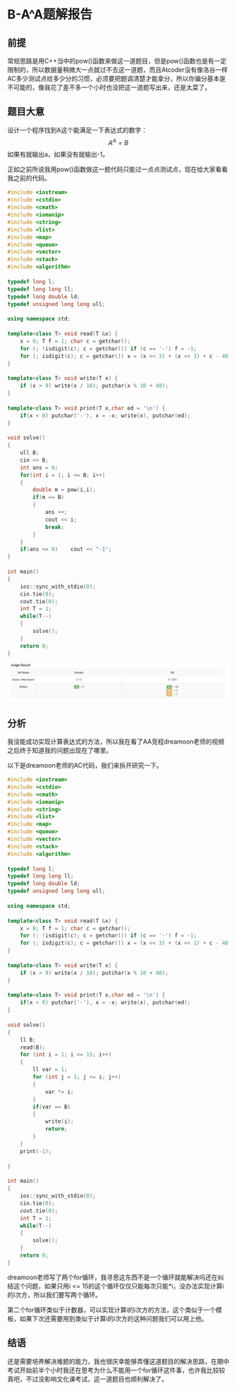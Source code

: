 # B-A^A题解报告

## 前提

常规思路是用C++当中的pow()函数来做这一道题目，但是pow()函数也是有一定限制的，所以数据量稍微大一点就过不去这一道题，而且Atcoder没有像洛谷一样AC多少测试点给多少分的习惯，必须要把题调清楚才能拿分，所以你骗分基本是不可能的，像我花了差不多一个小时也没把这一道题写出来，还是太菜了。

## 题目大意

设计一个程序找到A这个能满足一下表达式的数字：
$$
A^{A} = B
$$
如果有就输出a，如果没有就输出-1。

正如之前所说我用pow()函数做这一题代码只能过一点点测试点，现在给大家看看我之前的代码。

```C++
#include <iostream>
#include <cstdio>
#include <cmath>
#include <iomanip>
#include <string>
#include <list>
#include <map>
#include <queue>
#include <vector>
#include <stack>
#include <algorithm>

typedef long l;
typedef long long ll;
typedef long double ld;
typedef unsigned long long ull;

using namespace std;

template<class T> void read(T &x) {
    x = 0; T f = 1; char c = getchar();
    for (; !isdigit(c); c = getchar()) if (c == '-') f = -1;
    for (; isdigit(c); c = getchar()) x = (x << 3) + (x << 1) + c - 48; x *= f;
}

template<class T> void write(T x) {
    if (x > 9) write(x / 10); putchar(x % 10 + 48);
}

template<class T> void print(T x,char ed = '\n') {
    if(x < 0) putchar('-'), x = -x; write(x), putchar(ed);
}

void solve()
{
    ull B;
    cin >> B;
    int ans = 0;
    for(int i = 1; i <= B; i++)
    {
        double m = pow(i,i);
        if(m == B)
        {
            ans ++;
            cout << i;
            break;
        }
    }
    if(ans <= 0)    cout << "-1";
}

int main()
{
    ios::sync_with_stdio(0);
    cin.tie(0);
    cout.tie(0);
    int T = 1;
    while(T--)
    {
        solve();
    }
    return 0;
}
```

![过了一点点测试点的代码](1.png)

## 分析

我没能成功实现计算表达式的方法，所以我在看了AA竞程dreamoon老师的视频之后终于知道我的问题出现在了哪里。

以下是dreamoon老师的AC代码，我们来拆开研究一下。

```C++
#include <iostream>
#include <cstdio>
#include <cmath>
#include <iomanip>
#include <string>
#include <list>
#include <map>
#include <queue>
#include <vector>
#include <stack>
#include <algorithm>

typedef long l;
typedef long long ll;
typedef long double ld;
typedef unsigned long long ull;

using namespace std;

template<class T> void read(T &x) {
    x = 0; T f = 1; char c = getchar();
    for (; !isdigit(c); c = getchar()) if (c == '-') f = -1;
    for (; isdigit(c); c = getchar()) x = (x << 3) + (x << 1) + c - 48; x *= f;
}

template<class T> void write(T x) {
    if (x > 9) write(x / 10); putchar(x % 10 + 48);
}

template<class T> void print(T x,char ed = '\n') {
    if(x < 0) putchar('-'), x = -x; write(x), putchar(ed);
}

void solve()
{
    ll B;
    read(B);
    for (int i = 1; i <= 15; i++)
    {
        ll var = 1;
        for (int j = 1; j <= i; j++)
        {
            var *= i;
        }
        if(var == B)
        {
            write(i);
            return;
        }
    }
    print(-1);

}

int main()
{
    ios::sync_with_stdio(0);
    cin.tie(0);
    cout.tie(0);
    int T = 1;
    while(T--)
    {
        solve();
    }
    return 0;
}
```
dreamoon老师写了两个for循环，我寻思这东西不是一个循环就能解决吗还在纠结这个问题，如果只用i <= 15的这个循环仅仅只能每次只能*i，没办法实现计算i的i次方，所以我们要写两个循环。

第二个for循环类似于计数器，可以实现计算i的i次方的方法，这个类似于一个模板，如果下次还需要用到类似于计算i的i次方的这种问题我们可以用上他。

## 结语

还是需要培养解决难题的能力，我也很庆幸能够弄懂这道题目的解决思路，在期中考试开始前半个小时我还在思考为什么不能用一个for循环这件事，也许我比较较真吧，不过没影响文化课考试，这一道题目也顺利解决了。
